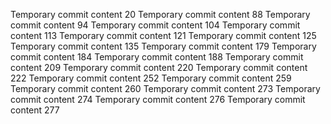 Temporary commit content 20
Temporary commit content 88
Temporary commit content 94
Temporary commit content 104
Temporary commit content 113
Temporary commit content 121
Temporary commit content 125
Temporary commit content 135
Temporary commit content 179
Temporary commit content 184
Temporary commit content 188
Temporary commit content 209
Temporary commit content 220
Temporary commit content 222
Temporary commit content 252
Temporary commit content 259
Temporary commit content 260
Temporary commit content 273
Temporary commit content 274
Temporary commit content 276
Temporary commit content 277
